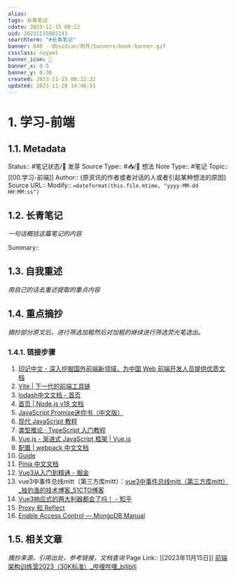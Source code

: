 ```yaml
---
alias: 
tags: 长青笔记
cdate: 2023-11-15 08:22
uid: 20231115082243
searchterm: "#长青笔记"
banner: 040 - Obsidian/附件/banners/book-banner.gif
cssclass: noyaml
banner_icon: 💌
banner_x: 0.5
banner_y: 0.38
created: 2023-11-15 08:22:32
updated: 2023-11-20 14:46:51
---
```


# 1. 学习-前端

## 1.1. Metadata

Status:: #笔记状态/🌱 发芽
Source Type:: #📥/💭 想法 
Note Type:: #笔记
Topic:: [[00.学习-前端]]
Author:: {原资讯的作者或者对话的人或者引起某种想法的原因}
Source URL::
Modify:: `=dateformat(this.file.mtime, "yyyy-MM-dd HH:MM:ss")`

## 1.2. 长青笔记

_一句话概括这篇笔记的内容_

Summary::

## 1.3. 自我重述

_用自己的话去重述提取的重点内容_

## 1.4. 重点摘抄

_摘抄部分原文后，进行筛选加粗然后对加粗的继续进行筛选荧光笔选出。_
### 1.4.1. 链接步骤
1. [印记中文 - 深入挖掘国外前端新领域，为中国 Web 前端开发人员提供优质文档](https://docschina.org/)
2. [Vite | 下一代的前端工具链](https://cn.vitejs.dev/)
3. [lodash中文文档 - 首页](http://lodash.think2011.net/)
4. [首页 | Node.js v18 文档](https://nodejs.cn/dist/latest-v18.x/docs/api/)
5. [JavaScript Promise迷你书（中文版）](http://liubin.org/promises-book/)
6. [现代 JavaScript 教程](https://zh.javascript.info/)
7. [类型推论 · TypeScript 入门教程](https://ts.xcatliu.com/basics/type-inference.html)
8. [Vue.js - 渐进式 JavaScript 框架 | Vue.js](https://cn.vuejs.org/)
9. [配置 | webpack 中文文档](https://webpack.docschina.org/configuration/#use-different-configuration-file)
10. [Guide](https://unocss.dev/guide/)
11. [Pinia 中文文档](https://pinia.web3doc.top/)
12. [Vue3从入门到精通 - 掘金](https://juejin.cn/post/7249610070718152764)
13. vue3中事件总线mitt（第三方库mitt）：[vue3中事件总线mitt（第三方库mitt）\_独钓渔的技术博客\_51CTO博客](https://blog.51cto.com/lenglingx/6388437)
14. [Vue3响应式的两大利器都会了吗！ - 知乎](https://zhuanlan.zhihu.com/p/599606562)
15. [Proxy 和 Reflect](https://zh.javascript.info/proxy#proxy-de-ju-xian-xing)
16. [Enable Access Control — MongoDB Manual](https://www.mongodb.com/docs/manual/tutorial/enable-authentication/)
## 1.5. 相关文章

_摘抄来源，引用出处，参考链接，文档查询_
Page Link::
[[2023年11月15日]]
[前端架构训练营2023（30K标准）\_哔哩哔哩\_bilibili](https://www.bilibili.com/video/BV1XH4y1i7vY/?spm_id_from=333.880.my_history.page.click)

